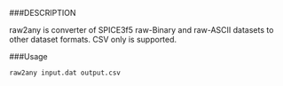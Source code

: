 ###DESCRIPTION

raw2any is converter of SPICE3f5 raw-Binary and raw-ASCII datasets to other dataset formats.
CSV only is supported.

###Usage

~~~
raw2any input.dat output.csv
~~~

